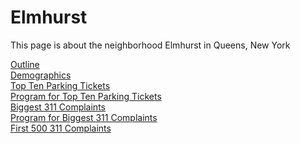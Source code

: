 <h1> Elmhurst </h1>
<p> This page is about the neighborhood Elmhurst in Queens, New York </p>

[Outline](https://github.com/Kereeeh/MHC353//blob/master/outlineElmhurst.geojson)<br />
[Demographics](https://github.com/Kereeeh/MHC353//blob/master/demographicsElmhurst.pdf)<br />
[Top Ten Parking Tickets](https://github.com/Kereeeh/MHC353//blob/master/ticketsElmhurst.pdf)<br />
[Program for Top Ten Parking Tickets](https://github.com/Kereeeh/MHC353//blob/master/ticketsElmhurst.py)<br />
[Biggest 311 Complaints](https://github.com/Kereeeh/MHC353//blob/master/complaintsElmhurst.pdf)<br />
[Program for Biggest 311 Complaints](https://github.com/Kereeeh/MHC353//blob/master/complaintsElmhurst.py)<br />
[First 500 311 Complaints](https://github.com/Kereeeh/MHC353//blob/master/mapComplaintElmhurst.png)<br />
